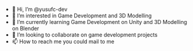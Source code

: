 - 👋 Hi, I’m @yusufc-dev
- 👀 I’m interested in Game Development and 3D Modelling
- 🌱 I’m currently learning Game Development on Unity and 3D Modelling on Blender
- 💞️ I’m looking to collaborate on game development projects
- 📫 How to reach me you could mail to me 

<!---
yusufc-dev/yusufc-dev is a ✨ special ✨ repository because its `README.md` (this file) appears on your GitHub profile.
You can click the Preview link to take a look at your changes.
--->
